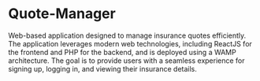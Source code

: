 # Quote-Manager
Web-based application designed to manage insurance quotes efficiently. The application leverages modern web technologies, including ReactJS for the frontend and PHP for the backend, and is deployed using a WAMP architecture. The goal is to provide users with a seamless experience for signing up, logging in, and viewing their insurance details.
